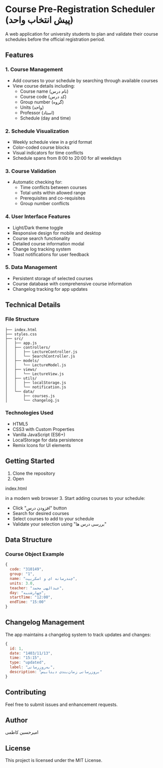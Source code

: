# Course Pre-Registration Scheduler (پیش انتخاب واحد)

A web application for university students to plan and validate their course schedules before the official registration period.

## Features

### 1. Course Management

- Add courses to your schedule by searching through available courses
- View course details including:
  - Course name (نام درس)
  - Course code (کد درس)
  - Group number (گروه)
  - Units (واحد)
  - Professor (استاد)
  - Schedule (day and time)

### 2. Schedule Visualization

- Weekly schedule view in a grid format
- Color-coded course blocks
- Visual indicators for time conflicts
- Schedule spans from 8:00 to 20:00 for all weekdays

### 3. Course Validation

- Automatic checking for:
  - Time conflicts between courses
  - Total units within allowed range
  - Prerequisites and co-requisites
  - Group number conflicts

### 4. User Interface Features

- Light/Dark theme toggle
- Responsive design for mobile and desktop
- Course search functionality
- Detailed course information modal
- Change log tracking system
- Toast notifications for user feedback

### 5. Data Management

- Persistent storage of selected courses
- Course database with comprehensive course information
- Changelog tracking for app updates

## Technical Details

### File Structure

```
├── index.html
├── styles.css
├── src/
│   ├── app.js
│   ├── controllers/
│   │   ├── LectureController.js
│   │   └── SearchController.js
│   ├── models/
│   │   └── LectureModel.js
│   ├── views/
│   │   └── LectureView.js
│   ├── utils/
│   │   ├── localStorage.js
│   │   └── notification.js
│   └── data/
│       ├── courses.js
│       └── changelog.js
```

### Technologies Used

- HTML5
- CSS3 with Custom Properties
- Vanilla JavaScript (ES6+)
- LocalStorage for data persistence
- Remix Icons for UI elements

## Getting Started

1. Clone the repository
2. Open

index.html

in a modern web browser 3. Start adding courses to your schedule:

- Click "افزودن درس" button
- Search for desired courses
- Select courses to add to your schedule
- Validate your selection using "بررسی درس ها"

## Data Structure

### Course Object Example

```javascript
{
  code: "310149",
  group: "1",
  name: "چندرسانه ای و اسکریپت",
  units: 3.0,
  teacher: "عبدالهی محمد",
  day: "چهارشنبه",
  startTime: "12:00",
  endTime: "15:00"
}
```

## Changelog Management

The app maintains a changelog system to track updates and changes:

```javascript
{
  id: 1,
  date: "1403/11/13",
  time: "15:15",
  type: "updated",
  label: "به‌روزرسانی",
  description: "بروزرسانی زمان‌بندی دیتابیس"
}
```

## Contributing

Feel free to submit issues and enhancement requests.

## Author

امیرحسین کاظمی

## License

This project is licensed under the MIT License.
